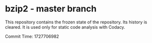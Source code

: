 # bzip2 - master branch

This repository contains the frozen state of the repository.
Its history is cleared. It is used only for static code
analysis with Codacy.

Commit Time: 1727706982